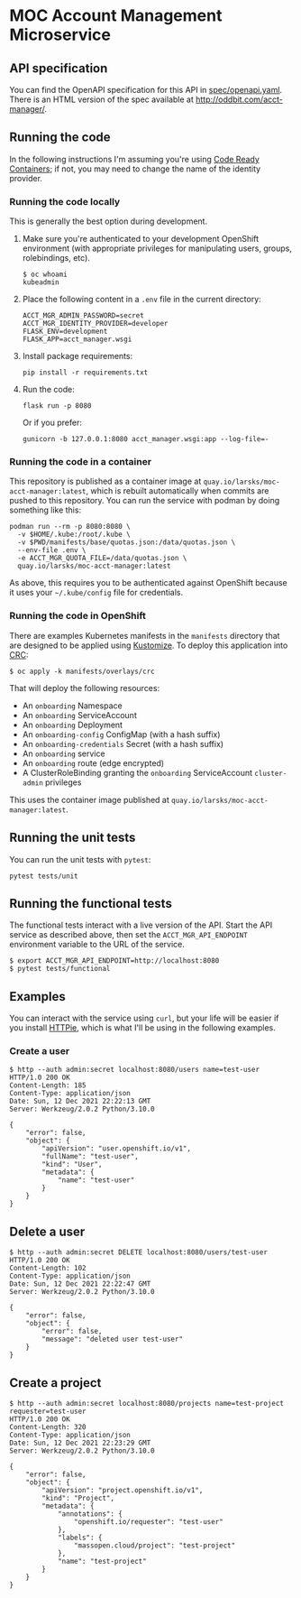 # MOC Account Management Microservice

## API specification

You can find the OpenAPI specification for this API in
[spec/openapi.yaml](spec/openapi.yaml). There is an HTML version of
the spec available at <http://oddbit.com/acct-manager/>.

## Running the code

 In the following instructions I'm assuming you're using [Code Ready
 Containers][crc]; if not, you may need to change the name of the
 identity provider.

### Running the code locally

This is generally the best option during development.

1. Make sure you're authenticated to your development OpenShift
   environment (with appropriate privileges for manipulating users,
   groups, rolebindings, etc).

   ```
   $ oc whoami
   kubeadmin
   ```

   [crc]: https://developers.redhat.com/products/codeready-containers/overview

2. Place the following content in a `.env` file in the current
   directory:

    ```
    ACCT_MGR_ADMIN_PASSWORD=secret
    ACCT_MGR_IDENTITY_PROVIDER=developer
    FLASK_ENV=development
    FLASK_APP=acct_manager.wsgi
    ```

3. Install package requirements:

    ```
    pip install -r requirements.txt
    ```

4. Run the code:

    ```
    flask run -p 8080
    ```

    Or if you prefer:

    ```
    gunicorn -b 127.0.0.1:8080 acct_manager.wsgi:app --log-file=-
    ```

### Running the code in a container

This repository is published as a container image at
`quay.io/larsks/moc-acct-manager:latest`, which is rebuilt
automatically when commits are pushed to this repository. You can run
the service with podman by doing something like this:

```
podman run --rm -p 8080:8080 \
  -v $HOME/.kube:/root/.kube \
  -v $PWD/manifests/base/quotas.json:/data/quotas.json \
  --env-file .env \
  -e ACCT_MGR_QUOTA_FILE=/data/quotas.json \
  quay.io/larsks/moc-acct-manager:latest
```

As above, this requires you to be authenticated against OpenShift
because it uses your `~/.kube/config` file for credentials.

### Running the code in OpenShift

There are examples Kubernetes manifests in the `manifests` directory
that are designed to be applied using [Kustomize][]. To deploy this
application into [CRC][]:

[kustomize]: https://kustomize.io/

```
$ oc apply -k manifests/overlays/crc
```

That will deploy the following resources:

- An `onboarding` Namespace
- An `onboarding` ServiceAccount
- An `onboarding` Deployment
- An `onboarding-config` ConfigMap (with a hash suffix)
- An `onboarding-credentials` Secret (with a hash suffix)
- An `onboarding` service
- An `onboarding` route (edge encrypted)
- A ClusterRoleBinding granting the `onboarding` ServiceAccount
  `cluster-admin` privileges

This uses the container image published at `quay.io/larsks/moc-acct-manager:latest`.

## Running the unit tests

You can run the unit tests with `pytest`:

```
pytest tests/unit
```

## Running the functional tests

The functional tests interact with a live version of the API. Start
the API service as described above, then set the
`ACCT_MGR_API_ENDPOINT` environment variable to the URL of the
service.

```
$ export ACCT_MGR_API_ENDPOINT=http://localhost:8080
$ pytest tests/functional
```

## Examples

You can interact with the service using `curl`, but your life will be
easier if you install [HTTPie][], which is what I'll be using in the
following examples.

[httpie]: https://httpie.io/cli



### Create a user

```
$ http --auth admin:secret localhost:8080/users name=test-user
HTTP/1.0 200 OK
Content-Length: 185
Content-Type: application/json
Date: Sun, 12 Dec 2021 22:22:13 GMT
Server: Werkzeug/2.0.2 Python/3.10.0

{
    "error": false,
    "object": {
        "apiVersion": "user.openshift.io/v1",
        "fullName": "test-user",
        "kind": "User",
        "metadata": {
            "name": "test-user"
        }
    }
}
```

## Delete a user

```
$ http --auth admin:secret DELETE localhost:8080/users/test-user
HTTP/1.0 200 OK
Content-Length: 102
Content-Type: application/json
Date: Sun, 12 Dec 2021 22:22:47 GMT
Server: Werkzeug/2.0.2 Python/3.10.0

{
    "error": false,
    "object": {
        "error": false,
        "message": "deleted user test-user"
    }
}
```

## Create a project

```
$ http --auth admin:secret localhost:8080/projects name=test-project requester=test-user
HTTP/1.0 200 OK
Content-Length: 320
Content-Type: application/json
Date: Sun, 12 Dec 2021 22:23:29 GMT
Server: Werkzeug/2.0.2 Python/3.10.0

{
    "error": false,
    "object": {
        "apiVersion": "project.openshift.io/v1",
        "kind": "Project",
        "metadata": {
            "annotations": {
                "openshift.io/requester": "test-user"
            },
            "labels": {
                "massopen.cloud/project": "test-project"
            },
            "name": "test-project"
        }
    }
}
```
